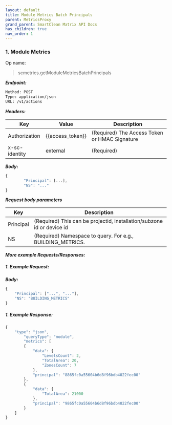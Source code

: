 ```yaml
---
layout: default
title: Module Metrics Batch Principals
parent: MetricsProxy
grand_parent: SmartClean Matrix API Docs
has_children: true
nav_order: 1
---
```


### 1. Module Metrics

Op name:

> scmetrics.getModuleMetricsBatchPrincipals


***Endpoint:***

```bash
Method: POST
Type: application/json
URL: /v1/actions
```

***Headers:***

| Key | Value | Description |
| --- | ------|-------------|
| Authorization | {{access_token}} | (Required) The Access Token or HMAC Signature |
| x-sc-identity | external | (Required) |


***Body:***

```js        
{
        "Principal": [...],
        "NS": "..."
}
```

***Request body parameters***

| Key | Description |
| --- |-------------|
| Principal  | (Required) This can be projectid, installation/subzone id or device id |
| NS | (Required) Namespace to query. For e.g., BUILDING_METRICS. |


***More example Requests/Responses:***

##### 1. Example Request:

***Body:***

```js
{
    "Principal": ["...", "..."],
    "NS": "BUILDING_METRICS"
}
```

##### 1. Example Response:

```js
{
    "type": "json",
        "queryType": "module",
        "metrics": [
        {
            "data": {
                "LevelsCount": 2,
                "TotalArea": 20,
                "ZonesCount": 7
            },
            "principal": "8865fc0a55604b6d8f96bdb4022fec00"
        },
        {
            "data": {
                "TotalArea": 21000
            },
            "principal": "9865fc0a55604b6d8f96bdb4022fec00"
        }
    ]
}
```

<br>